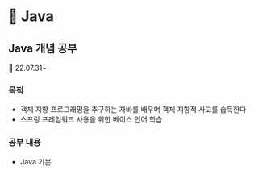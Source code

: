 # :open_book: Java

## Java 개념 공부
:date: 22.07.31~

### 목적 
- 객체 지향 프로그래밍을 추구하는 자바를 배우며 객체 지향적 사고를 습득한다
- 스프링 프레임워크 사용을 위한 베이스 언어 학습
### 공부 내용
- Java 기본